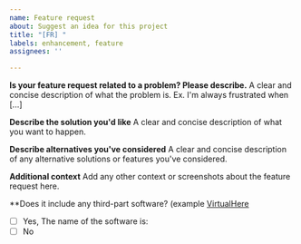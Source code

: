 ```yaml
---
name: Feature request
about: Suggest an idea for this project
title: "[FR] "
labels: enhancement, feature
assignees: ''

---
```


**Is your feature request related to a problem? Please describe.**
A clear and concise description of what the problem is. Ex. I'm always frustrated when [...]

**Describe the solution you'd like**
A clear and concise description of what you want to happen.

**Describe alternatives you've considered**
A clear and concise description of any alternative solutions or features you've considered.

**Additional context**
Add any other context or screenshots about the feature request here.

**Does it include any third-part software? (example [VirtualHere](https://google.com/search?q=VirtualHere)
* [ ] Yes, The name of the software is:
* [ ] No
